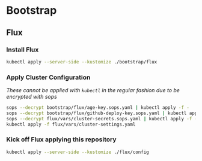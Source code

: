 # Bootstrap

## Flux

### Install Flux

```sh
kubectl apply --server-side --kustomize ./bootstrap/flux
```

### Apply Cluster Configuration

_These cannot be applied with `kubectl` in the regular fashion due to be encrypted with sops_

```sh
sops --decrypt bootstrap/flux/age-key.sops.yaml | kubectl apply -f -
sops --decrypt bootstrap/flux/github-deploy-key.sops.yaml | kubectl apply -f -
sops --decrypt flux/vars/cluster-secrets.sops.yaml | kubectl apply -f -
kubectl apply -f flux/vars/cluster-settings.yaml
```

### Kick off Flux applying this repository

```sh
kubectl apply --server-side --kustomize ./flux/config
```
